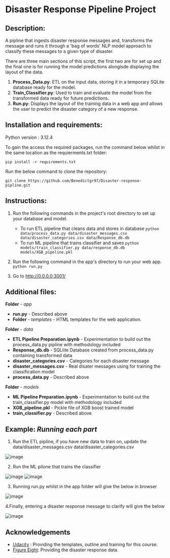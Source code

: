 # Disaster Response Pipeline Project

## Description:
A pipline that ingests disaster response messages and, transforms the message and runs it through a 'bag of words' NLP model approach to classify these messages to a given type of disaster.

There are three main sections of this script, the first two are for set up and the final one is for running the model predictions alongisde displaying the layout of the data.

1. **Process_Data.py**: ETL on the input data, storing it in a temporary SQLite database ready for the model.
2. **Train_Classifier.py**: Used to train and evaluate the model from the transformed data ready for future predictions.
3. **Run.py**: Displays the layout of the training data in a web app and allows the user to predict the disaster category of a new response.

## Installation and requirements:
Python version : 3.12.4

To gain the access the required packages, run the command below whilst in the same location as the requierments.txt folder:

```
pip install -r requirements.txt
```

Run the below command to clone the repository:

```
git clone https://github.com/Benedictgr97/Disaster-response-pipline.git
``` 

## Instructions:
1. Run the following commands in the project's root directory to set up your database and model.

    - To run ETL pipeline that cleans data and stores in database
        `python data/process_data.py data/disaster_messages.csv data/disaster_categories.csv data/Response_db.db`
    - To run ML pipeline that trains classifier and saves
        `python models/train_classifier.py data/response_db.db models/XGB_pipeline.pkl`

2. Run the following command in the app's directory to run your web app.
    `python run.py`

3. Go to http://0.0.0.0:3001/

## Additional files:

**Folder** - _app_
- **run.py** - Described above
- **Folder** -  _templates_ - HTML templates for the web application. 

**Folder** - _data_
- **ETL Pipeline Preparation.ipynb** - Experimentation to build out the process_data.py pipline with methodology included 
- **Response_db.db** - SQLlite Database created from process_data.py containing transformed data
- **disaster_categories.csv** - Categories for each disaster message 
- **disaster_messages.csv** - Real disater messages using for training the classification model
- **process_data.py** - Described above

**Folder** - _models_
- **ML Pipeline Preparation.ipynb** - Experimentation to build out the train_classifier.py model with methodology included 
- **XGB_pipeline.pkl** - Pickle file of XGB boost trained model
- **train_classifier.py** -  Described above

## **Example**: _Running each part_
1. Run the ETL pipline, if you have new data to train on, update the data/disaster_messages.csv data/disaster_categories.csv

![image](https://github.com/user-attachments/assets/2f92fce7-1c7a-4c8b-b975-18d0c05482a1)

2. Run the ML pilone that trains the classifier
   
![image](https://github.com/user-attachments/assets/04ac348e-5c45-49cc-87ac-25745e74ae63)
![image](https://github.com/user-attachments/assets/2aa41294-5595-4cce-b1a2-8fc95d841580)

3. Running run.py whilst in the app folder will give the below in browser

![image](https://github.com/user-attachments/assets/b80f1f40-7e78-4b18-a820-acbca38146a9)

4.Finally, entering a disaster response message to clarify will give the below

![image](https://github.com/user-attachments/assets/6d0ebe61-2015-4fa5-8d2f-a81dfd88613a)



## Acknowledgements
- [Udacity](https://www.udacity.com/) : Providing the templates, outline and training for this course.
- [Figure Eight](https://www.appen.com/): Providing the disaster response data.




